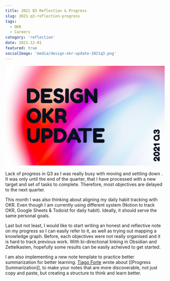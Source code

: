 ```yaml
---
title: 2021 Q3 Reflection & Progress
slug: 2021-q3-reflection-progress
tags:
  - OKR
  - Careers
category: 'reflection'
date: 2021-12-01
featured: true
socialImage: 'media/design-okr-update-2021q3.png'
---
```


![](media/design-okr-update-2021q3.png)

Lack of progress in Q3 as I was really busy with moving and settling down . It was only until the end of the quarter, that I have processed with a new target and set of tasks to complete. Therefore, most objectives are delayed to the next quarter.

This month I was also thinking about aligning my daily habit tracking with OKR. Even though I am currently using different system (Notion to track OKR, Google Sheets & Todoist for daily habit). Ideally, it should serve the same personal goals.

Last but not least, I would like to start writing an honest and reflective note on my progress so I can easily refer to it, as well as trying out mapping a knowledge graph. Before, each objectives were not really organised and it is hard to track previous work. With bi-directional linking in Obsidian and Zettelkasten, hopefully some results can be easily acheived to get started.

I am also implementing a new note template to practice better summarization for better learning. [Tiago Forte](https://fortelabs.co/blog/progressive-summarization-a-practical-technique-for-designing-discoverable-notes/) wrote about [[Progress Summarization]], to make your notes that are more discoverable, not just copy and paste, but creating a structure to think and learn better.
